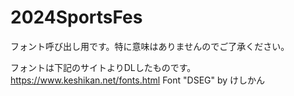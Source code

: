 # 2024SportsFes
フォント呼び出し用です。特に意味はありませんのでご了承ください。

フォントは下記のサイトよりDLしたものです。
https://www.keshikan.net/fonts.html
Font "DSEG" by けしかん
